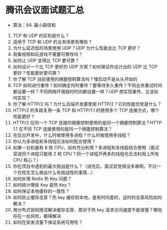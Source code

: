 # 腾讯会议面试题汇总

- 算法：64. 最小路径和

1. TCP 和 UDP 的区别是什么？
2. 适用于 TCP 和 UDP 的业务场景有哪些？
3. 为什么延迟低的场景使用 UDP？UDP 为什么性能会比 TCP 更好？
4. 观看视频和玩游戏不需要可靠性吗？
5. 如何让 UDP 变得比 TCP 更可靠？
6. 如何设计一个比 TCP 更好的 UDP 方案？如何保证你设计出的 UDP 比 TCP 更好？性能更好更可靠？
7. 你了解 TCP 目前使用的拥塞控制算法吗？慢启动不是从头开始的
8. TCP 如何进行重传？如何确定何时重传？要等待多久重传？不同业务重试时间都设置一样？不同网络环境超时时间都设置一样？UDP 想实现重传，又该如何实现？
9. 你了解 HTTP/2 吗？为什么后端开发要使用 HTTP/2？它的性能优势是什么？
10. HTTP/2 的多路复用一条 TCP 和 HTTP/1.1 的使用多个 TCP 连接方式，哪个性能更好？
11. HTTP/2 在同一个 TCP 连接的拥塞控制使用的是同一个拥塞控制算法？HTTP 1.1 在不同 TCP 连接使用的是同一个拥塞控制算法？
12. 在后台开发中，什么时候使用多进程？什么时候使用多线程？
13. 你认为多进程和多线程应该如何配合使用？
14. 如果一台机器有 8 核 CPU，如何充分利用？多进程和多线程结合使用（面试官说同个进程只能用 2 核 CPU？同一个进程开再多的线程也无法利用上所有 CPU 核心？）
15. 你在项目中遇到的最大挑战是什么？（讲完后，面试官觉得没多难啊。不过一个在校生怎么做出什么有挑战性的事情...）
16. 如何处理 Redis 热 Key 问题？
17. 如何统计哪些 Key 是热 Key？
18. 如何保证本地缓存的一致性？
19. 如何防止缓存击穿？热 key 缓存到本地，是有时间差的，这时的击穿风险如何解决？
20. 用分布式锁和限流解决缓存击穿，那对于热 key 请求访问速度不是很慢？哪怕存在一丝风险，都得解决
21. 如何在突发流量下保证系统可用性？
